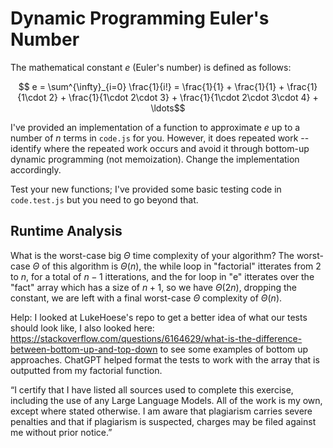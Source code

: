 # Dynamic Programming Euler's Number

The mathematical constant $e$ (Euler's number) is defined as follows:

$$ e = \sum^{\infty}_{i=0} \frac{1}{i!} = \frac{1}{1} + \frac{1}{1} +
\frac{1}{1\cdot 2} + \frac{1}{1\cdot 2\cdot 3} + \frac{1}{1\cdot 2\cdot 3\cdot
4} + \ldots$$

I've provided an implementation of a function to approximate $e$ up to a number
of $n$ terms in `code.js` for you. However, it does repeated work -- identify
where the repeated work occurs and avoid it through bottom-up dynamic
programming (not memoization). Change the implementation accordingly.

Test your new functions; I've provided some basic testing code in `code.test.js`
but you need to go beyond that.

## Runtime Analysis

What is the worst-case big $\Theta$ time complexity of your algorithm? 
The worst-case $\Theta$ of this algorithm is $\Theta(n)$, the while loop in "factorial" itterates from 2 to $n$, for a total of $n-1$ itterations, and the for loop in "e" itterates over the "fact" array which has a size of $n + 1$, so we have $\Theta(2n)$, dropping the constant, we are left with a final worst-case $\Theta$ complexity of $\Theta(n)$.

Help: I looked at LukeHoese's repo to get a better idea of what our tests should look like, I also looked here: https://stackoverflow.com/questions/6164629/what-is-the-difference-between-bottom-up-and-top-down to see some examples of bottom up approaches. ChatGPT helped format the tests to work with the array that is outputted from my factorial function.

“I certify that I have listed all sources used to complete this exercise, including the use of any Large Language Models. All of the work is my own, except where stated otherwise. I am aware that plagiarism carries severe penalties and that if plagiarism is suspected, charges may be filed against me without prior notice.”